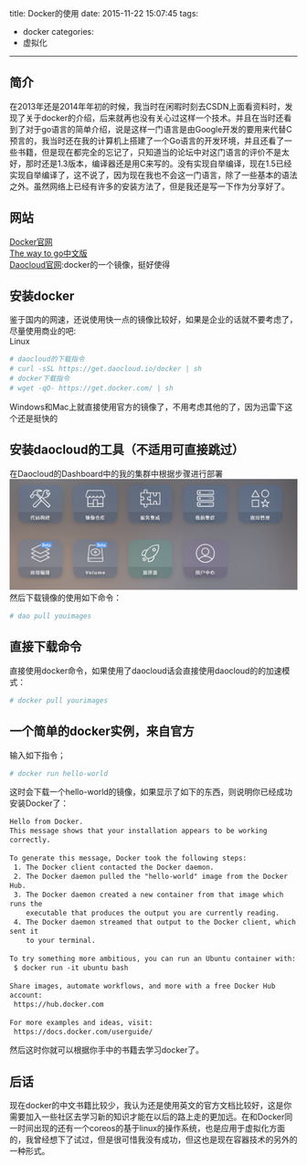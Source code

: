 title: Docker的使用
date: 2015-11-22 15:07:45
tags:
- docker
categories:
- 虚拟化
---

## 简介
在2013年还是2014年年初的时候，我当时在闲暇时刻去CSDN上面看资料时，发现了关于docker的介绍，后来就再也没有关心过这样一个技术。并且在当时还看到了对于go语言的简单介绍，说是这样一门语言是由Google开发的要用来代替C预言的，我当时还在我的计算机上搭建了一个Go语言的开发环境，并且还看了一些书籍，但是现在都完全的忘记了，只知道当的论坛中对这门语言的评价不是太好，那时还是1.3版本，编译器还是用C来写的。没有实现自举编译，现在1.5已经实现自举编译了，这不说了，因为现在我也不会这一门语言，除了一些基本的语法之外。虽然网络上已经有许多的安装方法了，但是我还是写一下作为分享好了。

## 网站
[Docker官网](www.docker.com)  
[The way to go中文版](https://github.com/Unknwon/the-way-to-go_ZH_CN)  
[Daocloud官网](www.daocloud.io):docker的一个镜像，挺好使得

## 安装docker
鉴于国内的网速，还说使用快一点的镜像比较好，如果是企业的话就不要考虑了，尽量使用商业的吧:  
Linux  
```bash
# daocloud的下载指令
# curl -sSL https://get.daocloud.io/docker | sh
# docker下载指令
# wget -qO- https://get.docker.com/ | sh
```
Windows和Mac上就直接使用官方的镜像了，不用考虑其他的了，因为迅雷下这个还是挺快的

## 安装daocloud的工具（不适用可直接跳过）
在Daocloud的Dashboard中的我的集群中根据步骤进行部署  
![Dashboard](/img/dashboard.png)  
然后下载镜像的使用如下命令：
```bash
# dao pull youimages
```

## 直接下载命令
直接使用docker命令，如果使用了daocloud话会直接使用daocloud的的加速模式：
```bash
# docker pull yourimages
```

## 一个简单的docker实例，来自官方
输入如下指令；
```bash
# docker run hello-world
```
这时会下载一个hello-world的镜像，如果显示了如下的东西，则说明你已经成功安装Docker了：
```
Hello from Docker.
This message shows that your installation appears to be working correctly.

To generate this message, Docker took the following steps:
 1. The Docker client contacted the Docker daemon.
 2. The Docker daemon pulled the "hello-world" image from the Docker Hub.
 3. The Docker daemon created a new container from that image which runs the
    executable that produces the output you are currently reading.
 4. The Docker daemon streamed that output to the Docker client, which sent it
    to your terminal.

To try something more ambitious, you can run an Ubuntu container with:
 $ docker run -it ubuntu bash

Share images, automate workflows, and more with a free Docker Hub account:
 https://hub.docker.com

For more examples and ideas, visit:
 https://docs.docker.com/userguide/

```
然后这时你就可以根据你手中的书籍去学习docker了。

## 后话
现在docker的中文书籍比较少，我认为还是使用英文的官方文档比较好，这是你需要加入一些社区去学习新的知识才能在以后的路上走的更加远。在和Docker同一时间出现的还有一个coreos的基于linux的操作系统，也是应用于虚拟化方面的，我曾经想下了试过，但是很可惜我没有成功，但这也是现在容器技术的另外的一种形式。